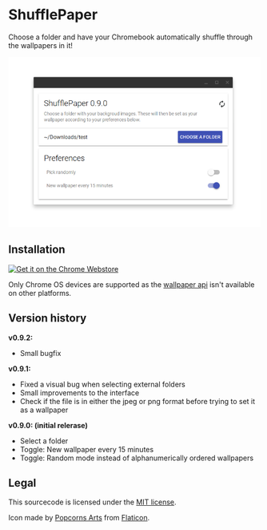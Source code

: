 # ShufflePaper
Choose a folder and have your Chromebook automatically shuffle through the wallpapers in it!

<img src="screenshots/screenshot.png"/>

## Installation
<a href='https://chrome.google.com/webstore/detail/threema-client-inofficial/ongeongbhbifocbiphanocddghiiljnj?utm_campaign=PartBadge'><img alt='Get it on the Chrome Webstore' src='https://developer.chrome.com/webstore/images/ChromeWebStore_BadgeWBorder_v2_206x58.png' height="58px"/></a>

Only Chrome OS devices are supported as the [wallpaper api](https://developer.chrome.com/apps/wallpaper) isn't available on other platforms.

## Version history

**v0.9.2:**

- Small bugfix

**v0.9.1:**

- Fixed a visual bug when selecting external folders
- Small improvements to the interface
- Check if the file is in either the jpeg or png format before trying to set it as a wallpaper

**v0.9.0: (initial relerase)**

- Select a folder
- Toggle: New wallpaper every 15 minutes
- Toggle: Random mode instead of alphanumerically ordered wallpapers

## Legal

This sourcecode is licensed under the [MIT license](LICENSE).

Icon made by [Popcorns Arts](http://www.flaticon.com/authors/popcorns-arts) from [Flaticon](http://www.flaticon.com/).

